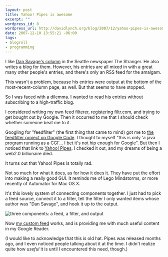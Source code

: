 ```yaml
--- 
layout: post
title: Yahoo! Pipes is awesome
excerpt: ""
wordpress_id: 8
wordpress_url: http://davidlynch.org/blog/2007/12/yahoo-pipes-is-awesome/
date: 2007-12-10 13:55:21 -06:00
tags: 
- blogroll
- programming
---
```

I like <a href="http://thestranger.com/savage">Dan Savage's column</a> in the Seattle newspaper The Stranger.  He also writes a blog for them.  However, his entries are all mixed in with a great many other people's entries, and there's only an RSS feed for the amalgam.

This wasn't a problem, because his entries were output at the bottom of the most-recent-column page, as well.  But that seems to have stopped.

So I was faced with a dilemma.  I wanted to read his entries without subscribing to a high-traffic blog.

I considered writing my own feed filterer, registering filtr.com, and trying to get bought out by Google.  Then it occurred to me that I should check whether someone beat me to it.

Googling for "feedfilter" (the first thing that came to mind) got me to <a href="http://code.google.com/p/feedfilter/">the feedfilter project on Google Code</a>.  I thought to myself "this is only 'a java program running as a CGI'... I bet it's not hip enough for Google".  But then I noticed that link to <a href="http://pipes.yahoo.com/">Yahoo! Pipes</a>.  I checked it out, and my dreams of being a web2.0 billionaire died.

It turns out that Yahoo! Pipes is totally rad.

Not so much for what it does, as for how it does it.  They have put the effort into making a really good GUI.  It reminds me of Lego Mindstorms, or more recently of Automator for Mac OS X.

It's this lovely system of connecting components together.  I just had to pick a feed source, connect it to a filter, tell the filter I only wanted items whose author was "Dan Savage", and hook it up to the output.

<img src="http://davidlynch.org/blog/wp-content/uploads/2007/12/pipes.png" alt="three components: a feed, a filter, and output" />

Now <a href="http://pipes.yahoo.com/pipes/pipe.info?_id=WKTRnmen3BGSeUJ49YS63A">my custom feed</a> works, and is providing me with much useful content in my Google Reader.

(I would like to acknowledge that this is old hat.  Pipes was released months ago, and I even noticed people talking about it at the time.  I didn't realize quite how <em>useful</em> it is until I encountered this need, though.)
